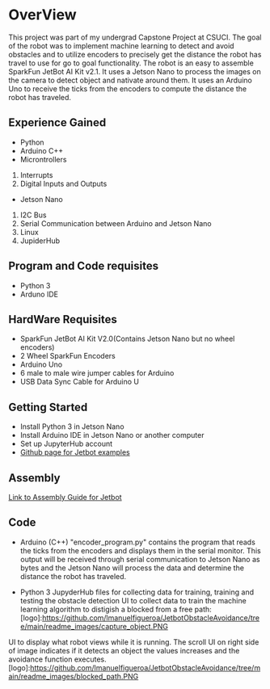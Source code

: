 # OverView

This project was part of my undergrad Capstone Project at CSUCI. The goal of the robot was to implement machine learning to detect and avoid obstacles and to utilize  encoders to precisely get the distance the robot has travel to use for go to goal functionality. The robot is an easy to assemble SparkFun JetBot AI Kit v2.1. It uses a Jetson Nano to process the images on the camera to detect object and nativate around them. It uses an Arduino Uno to receive the ticks from the encoders to compute the distance the robot has traveled.  

## Experience Gained 
* Python 
* Arduino C++ 
* Microntrollers 

1. Interrupts 
2. Digital Inputs and Outputs 
* Jetson Nano
1. I2C Bus
2. Serial Communication between Arduino and Jetson Nano
3. Linux 
4. JupiderHub 

## Program and Code requisites 
* Python 3 
* Arduno IDE 

## HardWare Requisites
* SparkFun JetBot AI Kit V2.0(Contains Jetson Nano but no wheel encoders)
* 2 Wheel SparkFun Encoders 
* Arduino Uno 
* 6 male to male wire jumper cables for Arduino 
* USB Data Sync Cable for Arduino U

## Getting Started
* Install Python 3 in Jetson Nano
* Install Arduino IDE in Jetson Nano or another computer 
* Set up JupyterHub account 
* [Github page for Jetbot examples](https://github.com/NVIDIA-AI-IOT/jetbot/wiki/examples)
## Assembly
[Link to Assembly Guide for Jetbot](https://learn.sparkfun.com/tutorials/assembly-guide-for-sparkfun-jetbot-ai-kit-v20?_ga=2.261292105.536387234.1606373246-1000841287.1602133051)

## Code
* Arduino (C++)
"encoder_program.py" contains the program that reads the ticks from the encoders and displays them in the serial monitor. This output will be received through serial communication to Jetson Nano as bytes and the Jetson Nano will process the data and determine the distance the robot has traveled.

* Python 
3 JupyderHub files for collecting data for training, training and testing the obstacle detection 
UI to collect data to train the machine learning algorithm to distigish a blocked from a free path: 
[logo]:https://github.com/lmanuelfigueroa/JetbotObstacleAvoidance/tree/main/readme_images/capture_object.PNG


UI to display what robot views while it is running. The scroll UI on right side of image indicates if it detects an object the values increases and the avoidance function executes.
[logo]:https://github.com/lmanuelfigueroa/JetbotObstacleAvoidance/tree/main/readme_images/blocked_path.PNG
